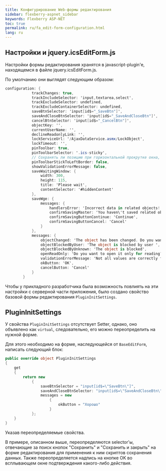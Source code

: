 ```yaml
---
title: Конфигурирование Web-формы редактирования
sidebar: flexberry-aspnet_sidebar
keywords: Flexberry ASP-NET
toc: true
permalink: ru/fa_edit-form-configuration.html
lang: ru
---
```


## Настройки и jquery.icsEditForm.js

Настройки формы редактирования хранятся в javascript-plugin'e, находящемся в файле jquery.icsEditForm.js.

По умолчанию они выглядят следующим образом:

```csharp
configuration: {
            trackChanges: true,
            trackIncludeSelector: 'input,textarea,select',
            trackExcludeSelector: undefined,
            trackExcludeContainerSelector: undefined,
            saveBtnSelector: 'input[id$="_SaveBtn"]',
            saveAndCloseBtnSelector: 'input[id$="_SaveAndCloseBtn"]',
            cancelBtnSelector: 'input[id$="_CancelBtn"]',
            objectKey: '',
            currentUserName: '',
            declineReadonlyLink: '',
            lockServiceUrl: '/AjaxDataService.asmx/LockObject',
            lockTimeout: '',
            pinToolbar: true,
            pinToolbarSelector: '.ics-sticky',
            // Сохранять ли позицию при горизонтальной прокрутке окна, false - по соображениям производительности
            pinToolbarStickToLeftBorder: false,
            showValidationErrorMessage: false,
            saveWaitingWindow: {
                width: 300,
                height: 115,
                title: 'Please wait',
                contentSelector: '#hiddenContent'
            },
            saveWge: {
                messages: {
                    handlersError: 'Incorrect data in related objects!',
                    confirmSavingMaster: 'You haven\'t saved related objects. Do you want to continue saving master object?',
                    confirmSavingButtonContinue: 'Continue',
                    confirmSavingButtonCancel: 'Cancel'
                }
            },
            messages: {
                objectChanged: 'The object has been changed. Do you want to save changes?',
                objectBlockedByUser: 'The object is blocked by user ',
                objectBlockedByUnknown: 'The object is blocked',
                openReadOnly: 'Do you want to open it only for reading?',
                validationErrorMessage: 'Not all values ​​are correctly filled',
                okButton: 'OK',
                cancelButton: 'Cancel'
            }
        }
```

Чтобы у прикладного разработчика была возможность повлиять на эти настройки с серверной части приложения, было создано свойство базовой формы редактирования `PluginInitSettings`.

## PluginInitSettings

У свойства `PluginInitSettings` отсутствует Setter, однако, оно объявлено как `virtual`, следовательно, его можно переопределить на нужной форме.

Для этого необходимо на форме, наследующейся от `BaseEditForm`, написать следующий блок:

```csharp
public override object PluginInitSettings
{
    get 
    { 
        return new
            {
                saveBtnSelector = "input[id$=\"SaveBtn\"]",
                saveAndCloseBtnSelector: "input[id$=\"SaveAndCloseBtn\"]",
                messages = new 
                    {
                        okButton = "Хорошо"
                    }        
            };
    }
}
```

Указав переопределяемые свойства.

В примере, описанном выше, переопределяются selector'ы, отвечающие за поиск кнопок "Сохранить" и "Сохранить и закрыть" на форме редактирования для применения к ним скриптов сохранения данных. Также переопределяется надпись на кнопке OK во всплывающем окне подтверждения какого-либо действия.
